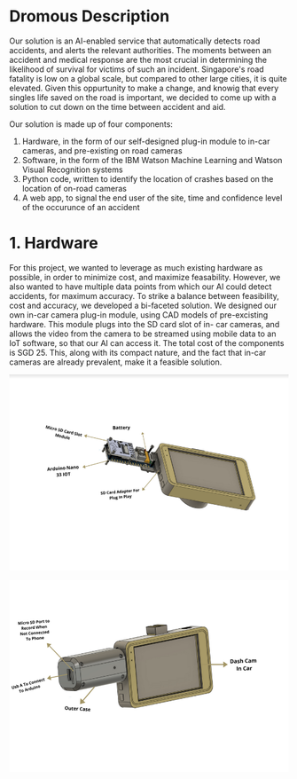 # Dromous Description
Our solution is an AI-enabled service that automatically detects road accidents, and alerts the relevant authorities. The moments between an accident and medical response are the most crucial in determining the likelihood of survival for victims of such an incident.
Singapore's road fatality is low on a global scale, but compared to other large cities, it is quite elevated. Given this oppurtunity to make a change, and knowig that every singles life saved on the road is important, we decided to come up with a solution to cut down on the time between accident and aid.

Our solution is made up of four components:
1. Hardware, in the form of our self-designed plug-in module to in-car cameras, and pre-existing on road cameras
2. Software, in the form of the IBM Watson Machine Learning and Watson Visual Recognition systems
3. Python code, written to identify the location of crashes based on the location of on-road cameras
4. A web app, to signal the end user of the site, time and confidence level of the occurunce of an accident

# 1. Hardware

For this project, we wanted to leverage as much existing hardware as possible, in order to minimize cost, 
and maximize feasability. However, we also wanted to have multiple data points from which our AI could detect accidents, 
for maximum accuracy. To strike a balance between feasibility, cost and accuracy, we developed a bi-faceted solution. 
We designed our own in-car camera plug-in module, using CAD models of pre-excisting hardware. This module plugs into the SD card slot of in-
car cameras, and allows the video from the camera to be streamed using mobile data to an IoT software, so that our AI can access it. The total
cost of the components is SGD 25. This, along with its compact nature, and the fact that in-car cameras are already prevalent,
make it a feasible solution.

![alt text][Camera1]

[Camera1]: https://github.com/DJrocks192s/DarthJarJar-Dromous_SCDFXIBM/blob/master/MaterialsFolder/Camera%201.png "Camera 1"

![alt text][Camera2]

[Camera2]: https://github.com/DJrocks192s/DarthJarJar-Dromous_SCDFXIBM/blob/master/MaterialsFolder/Camera%202.png "Camera 2"

